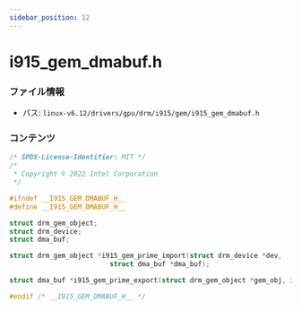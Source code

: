```yaml
---
sidebar_position: 12
---
```

# i915_gem_dmabuf.h

### ファイル情報

- パス: `linux-v6.12/drivers/gpu/drm/i915/gem/i915_gem_dmabuf.h`

### コンテンツ

```h
/* SPDX-License-Identifier: MIT */
/*
 * Copyright © 2022 Intel Corporation
 */

#ifndef __I915_GEM_DMABUF_H__
#define __I915_GEM_DMABUF_H__

struct drm_gem_object;
struct drm_device;
struct dma_buf;

struct drm_gem_object *i915_gem_prime_import(struct drm_device *dev,
					     struct dma_buf *dma_buf);

struct dma_buf *i915_gem_prime_export(struct drm_gem_object *gem_obj, int flags);

#endif /* __I915_GEM_DMABUF_H__ */

```
